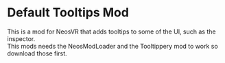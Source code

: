 # Default Tooltips Mod

This is a mod for NeosVR that adds tooltips to some of the UI, such as the inspector.  
This mods needs the NeosModLoader and the Tooltippery mod to work so download those first.
